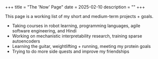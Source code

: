 +++
title = "The 'Now' Page"
date = 2025-02-10
description = ""
+++

This page is a working list of my short and medium-term projects + goals.

- Taking courses in robot learning, programming languages, agile software engineering, and Hindi
- Working on mechanistic interpretability research, training sparse autoencoders
- Learning the guitar, weightlifting + running, meeting my protein goals
- Trying to do more side quests and improve my friendships
